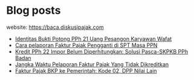 # Blog posts

website: https://baca.diskusipajak.com

<!-- BLOG-POST-LIST:START -->
- [Identitas Bukti Potong PPh 21 Uang Pesangon Karyawan Wafat](https://baca.diskusipajak.com/identitas-bukti-potong-pph-21-uang-pesangon-karyawan-wafat/)
- [Cara pelaporan Faktur Pajak Pengganti di SPT Masa PPN](https://baca.diskusipajak.com/cara-pelaporan-faktur-pajak-pengganti-di-spt-masa-ppn/)
- [Kredit PPh 22 Impor Belum Diperhitungkan: Solusi Pasca-SKPKB PPh Badan](https://baca.diskusipajak.com/kredit-pph-22-impor-belum-diperhitungkan-solusi-pasca-skpkb-pph-badan/)
- [Jangka Waktu Pelaporan Faktur Pajak Yang Tidak Dikreditkan](https://baca.diskusipajak.com/jangka-waktu-pelaporan-faktur-pajak-yang-tidak-dikreditkan/)
- [Faktur Pajak BKP ke Pemerintah: Kode 02, DPP Nilai Lain](https://baca.diskusipajak.com/faktur-pajak-bkp-ke-pemerintah-kode-02-dpp-nilai-lain/)
<!-- BLOG-POST-LIST:END -->

<!--
**kelaspajak/kelaspajak** is a ✨ _special_ ✨ repository because its `README.md` (this file) appears on your GitHub profile.

Here are some ideas to get you started:

- 🔭 I’m currently working on ...
- 🌱 I’m currently learning ...
- 👯 I’m looking to collaborate on ...
- 🤔 I’m looking for help with ...
- 💬 Ask me about ...
- 📫 How to reach me: ...
- 😄 Pronouns: ...
- ⚡ Fun fact: ...
-->
